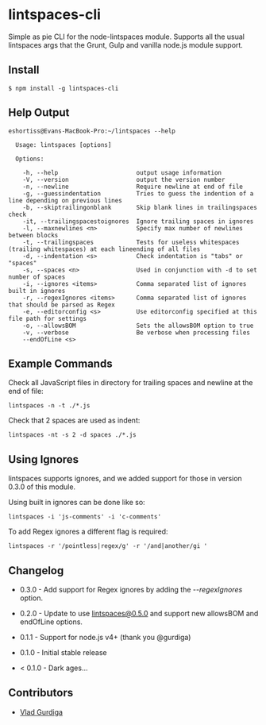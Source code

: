 lintspaces-cli
==============

Simple as pie CLI for the node-lintspaces module. Supports all the usual
lintspaces args that the Grunt, Gulp and vanilla node.js module support.

## Install
```
$ npm install -g lintspaces-cli
```


## Help Output
```
eshortiss@Evans-MacBook-Pro:~/lintspaces --help

  Usage: lintspaces [options]

  Options:

    -h, --help                      output usage information
    -V, --version                   output the version number
    -n, --newline                   Require newline at end of file
    -g, --guessindentation          Tries to guess the indention of a line depending on previous lines
    -b, --skiptrailingonblank       Skip blank lines in trailingspaces check
    -it, --trailingspacestoignores  Ignore trailing spaces in ignores
    -l, --maxnewlines <n>           Specify max number of newlines between blocks
    -t, --trailingspaces            Tests for useless whitespaces (trailing whitespaces) at each lineending of all files
    -d, --indentation <s>           Check indentation is "tabs" or "spaces"
    -s, --spaces <n>                Used in conjunction with -d to set number of spaces
    -i, --ignores <items>           Comma separated list of ignores built in ignores
    -r, --regexIgnores <items>      Comma separated list of ignores that should be parsed as Regex
    -e, --editorconfig <s>          Use editorconfig specified at this file path for settings
    -o, --allowsBOM                 Sets the allowsBOM option to true
    -v, --verbose                   Be verbose when processing files
    --endOfLine <s>
```

## Example Commands

Check all JavaScript files in directory for trailing spaces and newline at the
end of file:

```
lintspaces -n -t ./*.js
```

Check that 2 spaces are used as indent:

```
lintspaces -nt -s 2 -d spaces ./*.js
```

## Using Ignores
lintspaces supports ignores, and we added support for those in version 0.3.0 of
this module.

Using built in ignores can be done like so:

```
lintspaces -i 'js-comments' -i 'c-comments'
```

To add Regex ignores a different flag is required:

```
lintspaces -r '/pointless|regex/g' -r '/and|another/gi '
```

## Changelog

* 0.3.0 - Add support for Regex ignores by adding the *--regexIgnores* option.

* 0.2.0 - Update to use lintspaces@0.5.0 and support new allowsBOM and
endOfLine options.

* 0.1.1 - Support for node.js v4+ (thank you @gurdiga)

* 0.1.0 - Initial stable release

* < 0.1.0 - Dark ages...

## Contributors
* [Vlad Gurdiga](https://github.com/gurdiga)

